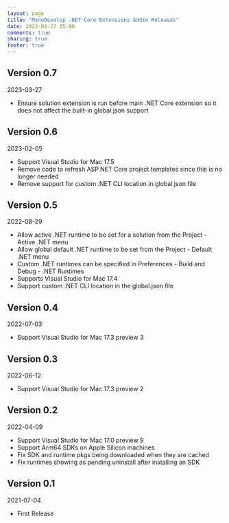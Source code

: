 ```yaml
---
layout: page
title: "MonoDevelop .NET Core Extensions Addin Releases"
date: 2023-03-27 15:00
comments: true
sharing: true
footer: true
---
```


## Version 0.7

2023-03-27

 * Ensure solution extension is run before main .NET Core extension so it does not affect the built-in global.json support

## Version 0.6

2023-02-05

 * Support Visual Studio for Mac 17.5
 * Remove code to refresh ASP.NET Core project templates since this is no longer needed
 * Remove support for custom .NET CLI location in global.json file

## Version 0.5

2022-08-29

 * Allow active .NET runtime to be set for a solution from the Project - Active .NET menu
 * Allow global default .NET runtime to be set from the Project - Default .NET menu
 * Custom .NET runtimes can be specified in Preferences - Build and Debug - .NET Runtimes
 * Supports Visual Studio for Mac 17.4
 * Support custom .NET CLI location in the global.json file

## Version 0.4

2022-07-03

 * Support Visual Studio for Mac 17.3 preview 3

## Version 0.3

2022-06-12

 * Support Visual Studio for Mac 17.3 preview 2

## Version 0.2

2022-04-09

 * Support Visual Studio for Mac 17.0 preview 9
 * Support Arm64 SDKs on Apple Silicon machines
 * Fix SDK and runtime pkgs being downloaded when they are cached
 * Fix runtimes showing as pending uninstall after installing an SDK

## Version 0.1

2021-07-04

 * First Release
 